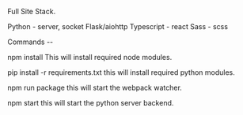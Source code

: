 Full Site Stack.

Python - server, socket
    Flask/aiohttp
Typescript - react
Sass - scss


Commands --

npm install
    This will install required node modules.

pip install -r requirements.txt
    this will install required python modules.

npm run package
    this will start the webpack watcher.

npm start
    this will start the python server backend.

